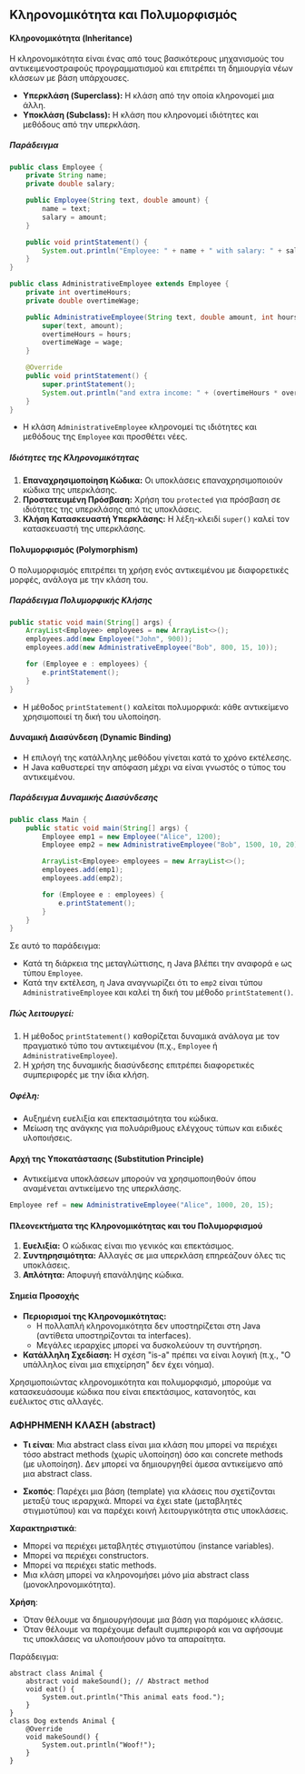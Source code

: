 ## Κληρονομικότητα και Πολυμορφισμός

#### Κληρονομικότητα (Inheritance)
Η κληρονομικότητα είναι ένας από τους βασικότερους μηχανισμούς του αντικειμενοστραφούς προγραμματισμού και επιτρέπει τη δημιουργία νέων κλάσεων με βάση υπάρχουσες. 

- **Υπερκλάση (Superclass):** Η κλάση από την οποία κληρονομεί μια άλλη.
- **Υποκλάση (Subclass):** Η κλάση που κληρονομεί ιδιότητες και μεθόδους από την υπερκλάση.

##### Παράδειγμα
```java
public class Employee {
    private String name;
    private double salary;

    public Employee(String text, double amount) {
        name = text;
        salary = amount;
    }

    public void printStatement() {
        System.out.println("Employee: " + name + " with salary: " + salary);
    }
}

public class AdministrativeEmployee extends Employee {
    private int overtimeHours;
    private double overtimeWage;

    public AdministrativeEmployee(String text, double amount, int hours, double wage) {
        super(text, amount);
        overtimeHours = hours;
        overtimeWage = wage;
    }

    @Override
    public void printStatement() {
        super.printStatement();
        System.out.println("and extra income: " + (overtimeHours * overtimeWage));
    }
}
```

- Η κλάση `AdministrativeEmployee` κληρονομεί τις ιδιότητες και μεθόδους της `Employee` και προσθέτει νέες.

##### Ιδιότητες της Κληρονομικότητας
1. **Επαναχρησιμοποίηση Κώδικα:** Οι υποκλάσεις επαναχρησιμοποιούν κώδικα της υπερκλάσης.
2. **Προστατευμένη Πρόσβαση:** Χρήση του `protected` για πρόσβαση σε ιδιότητες της υπερκλάσης από τις υποκλάσεις.
3. **Κλήση Κατασκευαστή Υπερκλάσης:** Η λέξη-κλειδί `super()` καλεί τον κατασκευαστή της υπερκλάσης.

#### Πολυμορφισμός (Polymorphism)
Ο πολυμορφισμός επιτρέπει τη χρήση ενός αντικειμένου με διαφορετικές μορφές, ανάλογα με την κλάση του.

##### Παράδειγμα Πολυμορφικής Κλήσης
```java
public static void main(String[] args) {
    ArrayList<Employee> employees = new ArrayList<>();
    employees.add(new Employee("John", 900));
    employees.add(new AdministrativeEmployee("Bob", 800, 15, 10));

    for (Employee e : employees) {
        e.printStatement();
    }
}
```
- Η μέθοδος `printStatement()` καλείται πολυμορφικά: κάθε αντικείμενο χρησιμοποιεί τη δική του υλοποίηση.

#### Δυναμική Διασύνδεση (Dynamic Binding)
- Η επιλογή της κατάλληλης μεθόδου γίνεται κατά το χρόνο εκτέλεσης.
- Η Java καθυστερεί την απόφαση μέχρι να είναι γνωστός ο τύπος του αντικειμένου.

##### Παράδειγμα Δυναμικής Διασύνδεσης
```java
public class Main {
    public static void main(String[] args) {
        Employee emp1 = new Employee("Alice", 1200);
        Employee emp2 = new AdministrativeEmployee("Bob", 1500, 10, 20);

        ArrayList<Employee> employees = new ArrayList<>();
        employees.add(emp1);
        employees.add(emp2);

        for (Employee e : employees) {
            e.printStatement();
        }
    }
}
```
Σε αυτό το παράδειγμα:
- Κατά τη διάρκεια της μεταγλώττισης, η Java βλέπει την αναφορά `e` ως τύπου `Employee`.
- Κατά την εκτέλεση, η Java αναγνωρίζει ότι το `emp2` είναι τύπου `AdministrativeEmployee` και καλεί τη δική του μέθοδο `printStatement()`.

##### Πώς λειτουργεί:
1. Η μέθοδος `printStatement()` καθορίζεται δυναμικά ανάλογα με τον πραγματικό τύπο του αντικειμένου (π.χ., `Employee` ή `AdministrativeEmployee`).
2. Η χρήση της δυναμικής διασύνδεσης επιτρέπει διαφορετικές συμπεριφορές με την ίδια κλήση.

##### Οφέλη:
- Αυξημένη ευελιξία και επεκτασιμότητα του κώδικα.
- Μείωση της ανάγκης για πολυάριθμους ελέγχους τύπων και ειδικές υλοποιήσεις.

#### Αρχή της Υποκατάστασης (Substitution Principle)
- Αντικείμενα υποκλάσεων μπορούν να χρησιμοποιηθούν όπου αναμένεται αντικείμενο της υπερκλάσης.
```java
Employee ref = new AdministrativeEmployee("Alice", 1000, 20, 15);
```

#### Πλεονεκτήματα της Κληρονομικότητας και του Πολυμορφισμού
1. **Ευελιξία:** Ο κώδικας είναι πιο γενικός και επεκτάσιμος.
2. **Συντηρησιμότητα:** Αλλαγές σε μια υπερκλάση επηρεάζουν όλες τις υποκλάσεις.
3. **Απλότητα:** Αποφυγή επανάληψης κώδικα.

#### Σημεία Προσοχής
- **Περιορισμοί της Κληρονομικότητας:**
  - Η πολλαπλή κληρονομικότητα δεν υποστηρίζεται στη Java (αντίθετα υποστηρίζονται τα interfaces).
  - Μεγάλες ιεραρχίες μπορεί να δυσκολεύουν τη συντήρηση.
- **Κατάλληλη Σχεδίαση:** Η σχέση "is-a" πρέπει να είναι λογική (π.χ., "Ο υπάλληλος είναι μια επιχείρηση" δεν έχει νόημα).

Χρησιμοποιώντας κληρονομικότητα και πολυμορφισμό, μπορούμε να κατασκευάσουμε κώδικα που είναι επεκτάσιμος, κατανοητός, και ευέλικτος στις αλλαγές.

### ΑΦΗΡΗΜΕΝΗ ΚΛΑΣΗ (abstract)

- **Τι είναι**: Μια abstract class είναι μια κλάση που μπορεί να περιέχει τόσο abstract methods (χωρίς υλοποίηση) όσο και concrete methods (με υλοποίηση). Δεν μπορεί να δημιουργηθεί άμεσα αντικείμενο από μια abstract class.   

- **Σκοπός**: Παρέχει μια βάση (template) για κλάσεις που σχετίζονται μεταξύ τους ιεραρχικά. Μπορεί να έχει state (μεταβλητές στιγμιοτύπου) και να παρέχει κοινή λειτουργικότητα στις υποκλάσεις.

**Χαρακτηριστικά**:
- Μπορεί να περιέχει μεταβλητές στιγμιοτύπου (instance variables).   
- Μπορεί να περιέχει constructors.   
- Μπορεί να περιέχει static methods.   
- Μια κλάση μπορεί να κληρονομήσει μόνο μία abstract class (μονοκληρονομικότητα).

**Χρήση**:

- Όταν θέλουμε να δημιουργήσουμε μια βάση για παρόμοιες κλάσεις.   
- Όταν θέλουμε να παρέχουμε default συμπεριφορά και να αφήσουμε τις υποκλάσεις να υλοποιήσουν μόνο τα απαραίτητα.   

Παράδειγμα:

```
abstract class Animal {
    abstract void makeSound(); // Abstract method
    void eat() {
        System.out.println("This animal eats food.");
    }
}
class Dog extends Animal {
    @Override
    void makeSound() {
        System.out.println("Woof!");
    }
}
```
